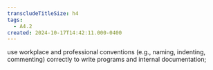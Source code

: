 ```yaml
---
transcludeTitleSize: h4
tags:
  - A4.2
created: 2024-10-17T14:42:11.000-0400
---
```

use workplace and professional conventions (e.g., naming, indenting, commenting) correctly to write programs and internal documentation;